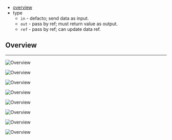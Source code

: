 * [overview](#overview)
* type
	* `in` - defacto; send data as input.
	* `out` - pass by ref; must return value as output.
	* `ref` - pass by ref; can update data ref.

## Overview <a name="overview"></a>

---

![Overview](_asset/img/1.png)

![Overview](_asset/img/2.png)

![Overview](_asset/img/3.png)

![Overview](_asset/img/4.png)

![Overview](_asset/img/5.png)

![Overview](_asset/img/6.png)

![Overview](_asset/img/7.png)

![Overview](_asset/img/8.png)